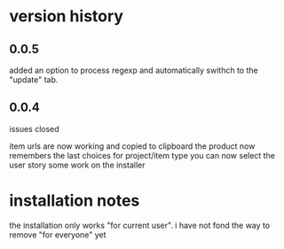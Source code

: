 # version history 
## 0.0.5
added an option to process regexp and automatically swithch to the "update" tab.


## 0.0.4

issues closed

item urls are now working and copied to clipboard
the product now remembers the last choices for project/item type
you can now select the user story
some work on the installer 



# installation notes

the installation only works "for current user". 
i have not fond  the way to remove "for everyone" yet

